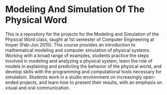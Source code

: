 # Modeling And Simulation Of The Physical Word

This is a repository for the projects for the Modeling and Simulation of the Physical Word class, taught at 1st semester of 
Computer Engineering at Insper (Feb-Jun 2015). This course provides an introduction to mathematical modeling and computer simulation of physical
systems. Working with a broad range of examples, students practice the steps involved in modeling and
analyzing a physical system, learn the role of models in explaining and predicting the behavior of the
physical world, and develop skills with the programming and computational tools necessary for
simulation. Students work in a studio environment on increasingly open-ended projects, and learn how
to present their results, with an emphasis on visual and oral communication.